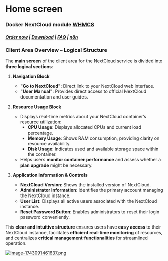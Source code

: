 # Home screen

### Docker NextCloud module **[WHMCS](https://puqcloud.com/link.php?id=77)** 

##### [Order now](https://puqcloud.com/whmcs-module-docker-nextcloud.php) | [Download](https://download.puqcloud.com/WHMCS/servers/PUQ_WHMCS-Docker-NextCloud/) | [FAQ](https://faq.puqcloud.com/) | [n8n](https://puqcloud.com/link.php?id=117)

### **Client Area Overview – Logical Structure**

The **main screen** of the client area for the NextCloud service is divided into **three logical sections**:

1. **Navigation Block**
    
    
    - **"Go to NextCloud"**: Direct link to your NextCloud web interface.
    - **"User Manual"**: Provides direct access to official NextCloud documentation and user guides.
2. **Resource Usage Block**
    
    
    - Displays real-time metrics about your NextCloud container’s resource utilization: 
        - **CPU Usage**: Displays allocated CPUs and current load percentage.
        - **Memory Usage**: Shows RAM consumption, providing clarity on resource availability.
        - **Disk Usage**: Indicates used and available storage space within the container.
    - Helps users **monitor container performance** and assess whether a **plan upgrade** might be necessary.
3. **Application Information &amp; Controls**
    
    
    - **NextCloud Version**: Shows the installed version of NextCloud.
    - **Administrator Information**: Identifies the primary account managing the NextCloud instance.
    - **User List**: Displays all active users associated with the NextCloud instance.
    - **Reset Password Button**: Enables administrators to reset their login password conveniently.

This **clear and intuitive structure** ensures users have **easy access** to their NextCloud instance, facilitates **efficient real-time monitoring** of resources, and centralizes **critical management functionalities** for streamlined operation.

[![image-1743091461637.png](https://doc.puq.info/uploads/images/gallery/2025-03/scaled-1680-/image-1743091461637.png)](https://doc.puq.info/uploads/images/gallery/2025-03/image-1743091461637.png)